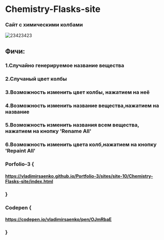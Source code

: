 # Chemistry-Flasks-site
 
### Сайт с химическими колбами

![23423423](https://user-images.githubusercontent.com/56477695/125131668-c58a5800-e10b-11eb-84ba-7ee0f84962c9.jpg)

## Фичи:

### 1.Случайно генерируемое название вещества

### 2.Случаный цвет колбы

### 3.Возможность изменить цвет колбы, нажатием на неё

### 4.Возможность изменить название вещества,нажатием на название

### 5.Возможность изменить названия всем вещества, нажатием на кнопку 'Rename All'

### 6.Возможность изменить цвета колб,нажатием на кнопку 'Repaint All'

### Porfolio-3 {

#### https://vladimirsaenko.github.io/Portfolio-3/sites/site-10/Chemistry-Flasks-site/index.html

### }

### Codepen {

#### https://codepen.io/vladimirsaenko/pen/OJmRbaE

### }

